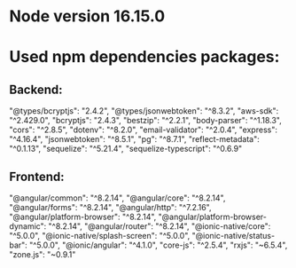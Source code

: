 # Node version 16.15.0

# Used npm dependencies packages:

## Backend:

"@types/bcryptjs": "2.4.2",
"@types/jsonwebtoken": "^8.3.2",
"aws-sdk": "^2.429.0",
"bcryptjs": "2.4.3",
"bestzip": "^2.2.1",
"body-parser": "^1.18.3",
"cors": "^2.8.5",
"dotenv": "^8.2.0",
"email-validator": "^2.0.4",
"express": "^4.16.4",
"jsonwebtoken": "^8.5.1",
"pg": "^8.7.1",
"reflect-metadata": "^0.1.13",
"sequelize": "^5.21.4",
"sequelize-typescript": "^0.6.9"

## Frontend:

"@angular/common": "^8.2.14",
"@angular/core": "^8.2.14",
"@angular/forms": "^8.2.14",
"@angular/http": "^7.2.16",
"@angular/platform-browser": "^8.2.14",
"@angular/platform-browser-dynamic": "^8.2.14",
"@angular/router": "^8.2.14",
"@ionic-native/core": "^5.0.0",
"@ionic-native/splash-screen": "^5.0.0",
"@ionic-native/status-bar": "^5.0.0",
"@ionic/angular": "^4.1.0",
"core-js": "^2.5.4",
"rxjs": "~6.5.4",
"zone.js": "~0.9.1"
